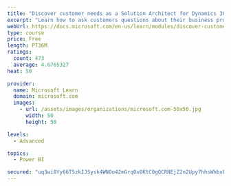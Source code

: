 ```yaml
---
title: "Discover customer needs as a Solution Architect for Dynamics 365 and Power Platform"
excerpt: "Learn how to ask customers questions about their business processes and feature requirements to create a viable solution."
webUrl: https://docs.microsoft.com/en-us/learn/modules/discover-customer-needs/
type: course
price: Free
length: PT36M
ratings:
  count: 473
  average: 4.6765327
heat: 50

provider:
  name: Microsoft Learn
  domain: microsoft.com
  images:
    - url: /assets/images/organizations/microsoft.com-50x50.jpg
      width: 50
      height: 50

levels:
  - Advanced

topics:
  - Power BI

secured: "uq3wi8Yy66T5zkIJSysk4WNOo42mGrqOx0KtC0gQCRNEjZ2n2Upy7hhsWhbxENwPpSf/LAy8dE+OQW1nFQ1wwwVPn9EQ/1JABGp6EIAxopYW2pMfl0S6BGQr8ThaPioLAqSVxXmYc7HSiX1zh3miU6hE/5KyVz4UXnLMyEglOmbCPeoaCdhuW86egc4/0LnmmzR8E0vbNALsZV/uZkP+zUy0IEavTVbptk1CL6B/r7yYRe+JYU8hTBlcQNgY7+0tcY/63phb9uF1vvIfdbd6w6P3ECMoGpe2hUfAlbRmTuu3j/o6Uw/6SAp7thU8CHhRRVysxuZykn/6uhiSB5mvdrlGbL4Vz2HA1+TZwDpZANmUOANFyk6oXatbEgn8kYNj4OpZiLvm+4lQln9HG4D6VaREZ+med/Q8YnxzLMjyRRo=;MsmfGslcGwX0gfFIZgwO1w=="
---
```


